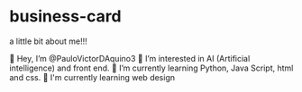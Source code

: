 # business-card
a little bit about me!!!

👋 Hey, I’m @PauloVictorDAquino3
👀 I’m interested in AI (Artificial intelligence) and front end.
🌱 I’m currently learning Python, Java Script, html and css.
🎨 I'm currently learning web design
